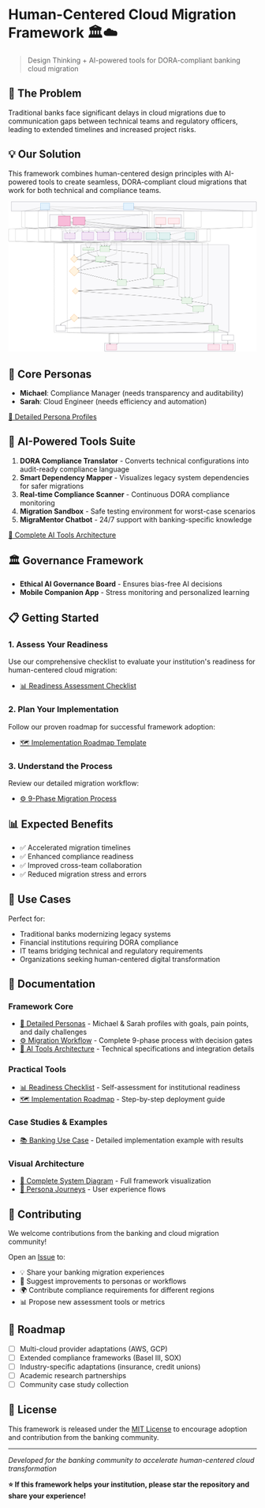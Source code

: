 # Human-Centered Cloud Migration Framework 🏛️☁️

> Design Thinking + AI-powered tools for DORA-compliant banking cloud migration

## 🎯 The Problem
Traditional banks face significant delays in cloud migrations due to communication gaps between technical teams and regulatory officers, leading to extended timelines and increased project risks.

## 💡 Our Solution
This framework combines human-centered design principles with AI-powered tools to create seamless, DORA-compliant cloud migrations that work for both technical and compliance teams.

![Complete System](diagrams/complete-system.svg)

## 👥 Core Personas
- **Michael**: Compliance Manager (needs transparency and auditability)
- **Sarah**: Cloud Engineer (needs efficiency and automation)

[📖 Detailed Persona Profiles](docs/framework/personas.md)

## 🤖 AI-Powered Tools Suite
1. **DORA Compliance Translator** - Converts technical configurations into audit-ready compliance language
2. **Smart Dependency Mapper** - Visualizes legacy system dependencies for safer migrations
3. **Real-time Compliance Scanner** - Continuous DORA compliance monitoring
4. **Migration Sandbox** - Safe testing environment for worst-case scenarios
5. **MigraMentor Chatbot** - 24/7 support with banking-specific knowledge

[🔧 Complete AI Tools Architecture](docs/framework/ai-tools-overview.md)

## 🏛️ Governance Framework
- **Ethical AI Governance Board** - Ensures bias-free AI decisions
- **Mobile Companion App** - Stress monitoring and personalized learning

## 📋 Getting Started

### 1. Assess Your Readiness
Use our comprehensive checklist to evaluate your institution's readiness for human-centered cloud migration:
- [📊 Readiness Assessment Checklist](tools/assessment/readiness-checklist.md)

### 2. Plan Your Implementation  
Follow our proven roadmap for successful framework adoption:
- [🗺️ Implementation Roadmap Template](tools/templates/implementation-roadmap.md)

### 3. Understand the Process
Review our detailed migration workflow:
- [⚙️ 9-Phase Migration Process](docs/framework/migration-process.md)

## 📊 Expected Benefits
- ✅ Accelerated migration timelines
- ✅ Enhanced compliance readiness  
- ✅ Improved cross-team collaboration
- ✅ Reduced migration stress and errors

## 🚀 Use Cases
Perfect for:
- Traditional banks modernizing legacy systems
- Financial institutions requiring DORA compliance
- IT teams bridging technical and regulatory requirements
- Organizations seeking human-centered digital transformation

## 📖 Documentation

### Framework Core
- [👥 Detailed Personas](docs/framework/personas.md) - Michael & Sarah profiles with goals, pain points, and daily challenges
- [⚙️ Migration Workflow](docs/framework/migration-process.md) - Complete 9-phase process with decision gates
- [🤖 AI Tools Architecture](docs/framework/ai-tools-overview.md) - Technical specifications and integration details

### Practical Tools
- [📊 Readiness Checklist](tools/assessment/readiness-checklist.md) - Self-assessment for institutional readiness
- [🗺️ Implementation Roadmap](tools/templates/implementation-roadmap.md) - Step-by-step deployment guide

### Case Studies & Examples  
- [📚 Banking Use Case](docs/guides/use-case.md) - Detailed implementation example with results

### Visual Architecture
- [🔄 Complete System Diagram](diagrams/complete-system.svg) - Full framework visualization
- [👤 Persona Journeys](diagrams/personas-journey.mmd) - User experience flows

## 🤝 Contributing
We welcome contributions from the banking and cloud migration community!

Open an [Issue](../../issues) to:
- 💡 Share your banking migration experiences
- 🔧 Suggest improvements to personas or workflows  
- 🌍 Contribute compliance requirements for different regions
- 📊 Propose new assessment tools or metrics

## 🎯 Roadmap
- [ ] Multi-cloud provider adaptations (AWS, GCP)
- [ ] Extended compliance frameworks (Basel III, SOX)
- [ ] Industry-specific adaptations (insurance, credit unions)
- [ ] Academic research partnerships
- [ ] Community case study collection

## 📄 License
This framework is released under the [MIT License](LICENSE) to encourage adoption and contribution from the banking community.

---
*Developed for the banking community to accelerate human-centered cloud transformation*

**⭐ If this framework helps your institution, please star the repository and share your experience!**

